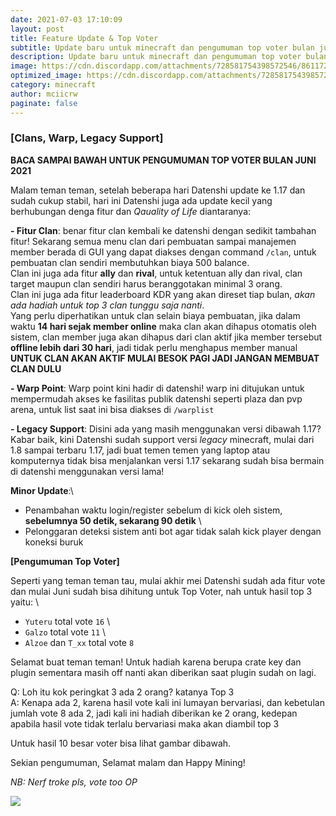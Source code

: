 ```yaml
---
date: 2021-07-03 17:10:09
layout: post
title: Feature Update & Top Voter
subtitle: Update baru untuk minecraft dan pengumuman top voter bulan juni
description: Update baru untuk minecraft dan pengumuman top voter bulan juni
image: https://cdn.discordapp.com/attachments/728581754398572546/861172807219150848/Update_fitur.png
optimized_image: https://cdn.discordapp.com/attachments/728581754398572546/861172807219150848/Update_fitur.png
category: minecraft
author: mciicrw
paginate: false
---
```

### **\[Clans, Warp, Legacy Support]** 

**BACA SAMPAI BAWAH UNTUK PENGUMUMAN TOP VOTER BULAN JUNI 2021** 

Malam teman teman, setelah beberapa hari Datenshi update ke 1.17 dan sudah cukup stabil, hari ini Datenshi juga ada update kecil yang berhubungan denga fitur dan *Qauality of Life* diantaranya: 

**\- Fitur Clan**: benar fitur clan kembali ke datenshi dengan sedikit tambahan fitur! Sekarang semua menu clan dari pembuatan sampai manajemen member berada di GUI yang dapat diakses dengan command `/clan`, untuk pembuatan clan sendiri membutuhkan biaya 500 balance. \
Clan ini juga ada fitur **ally** dan **rival**, untuk ketentuan ally dan rival, clan target maupun clan sendiri harus beranggotakan minimal 3 orang. \
Clan ini juga ada fitur leaderboard KDR yang akan direset tiap bulan, *akan ada hadiah untuk top 3 clan tunggu saja nanti*. \
Yang perlu diperhatikan untuk clan selain biaya pembuatan, jika dalam waktu **14 hari sejak member online** maka clan akan dihapus otomatis oleh sistem, clan member juga akan dihapus dari clan aktif jika member tersebut **offline lebih dari 30 hari**, jadi tidak perlu menghapus member manual \
**UNTUK CLAN AKAN AKTIF MULAI BESOK PAGI JADI JANGAN MEMBUAT CLAN DULU** 

**\- Warp Point**: Warp point kini hadir di datenshi! warp ini ditujukan untuk mempermudah akses ke fasilitas publik datenshi seperti plaza dan pvp arena, untuk list saat ini bisa diakses di `/warplist` 

**\- Legacy Support**: Disini ada yang masih menggunakan versi dibawah 1.17? Kabar baik, kini Datenshi sudah support versi *legacy* minecraft, mulai dari 1.8 sampai terbaru 1.17, jadi buat temen temen yang laptop atau komputernya tidak bisa menjalankan versi 1.17 sekarang sudah bisa bermain di datenshi menggunakan versi lama! 

**Minor Update**:\
- Penambahan waktu login/register sebelum di kick oleh sistem, **sebelumnya 50 detik, sekarang 90 detik** \
- Pelonggaran deteksi sistem anti bot agar tidak salah kick player dengan koneksi buruk 

**\[Pengumuman Top Voter]** 

Seperti yang teman teman tau, mulai akhir mei Datenshi sudah ada fitur vote dan mulai Juni sudah bisa dihitung untuk Top Voter, nah untuk hasil top 3 yaitu: \
- `Yuteru` total vote `16` \
- `Galzo` total vote `11` \
- `Alzoe` dan `T_xx` total vote `8` 

Selamat buat teman teman! Untuk hadiah karena berupa crate key dan plugin sementara masih off nanti akan diberikan saat plugin sudah on lagi. 

Q: Loh itu kok peringkat 3 ada 2 orang? katanya Top 3 \
A: Kenapa ada 2, karena hasil vote kali ini lumayan bervariasi, dan kebetulan jumlah vote 8 ada 2, jadi kali ini hadiah diberikan ke 2 orang, kedepan apabila hasil vote tidak terlalu bervariasi maka akan diambil top 3 

Untuk hasil 10 besar voter bisa lihat gambar dibawah. 

Sekian pengumuman, Selamat malam dan Happy Mining! 

*NB: Nerf troke pls, vote too OP*

![](https://cdn.discordapp.com/attachments/836763072924352522/860899908973363230/2021-07-03-111703_209x180_scrot.png)